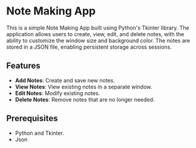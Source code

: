 # Note Making App

This is a simple Note Making App built using Python's Tkinter library. The application allows users to create, view, edit, and delete notes, with the ability to customize the window size and background color. The notes are stored in a JSON file, enabling persistent storage across sessions.

## Features

- **Add Notes**: Create and save new notes.
- **View Notes**: View existing notes in a separate window.
- **Edit Notes**: Modify existing notes.
- **Delete Notes**: Remove notes that are no longer needed.
  
## Prerequisites
  
- Python and Tkinter.
- Json
